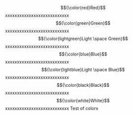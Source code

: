 $${\color{red}Red}$$
xxxxxxxxxxxxxxxxxxxxxxxxxxx
$${\color{green}Green}$$
xxxxxxxxxxxxxxxxxxxxxxxxxxx
$${\color{lightgreen}Light \space Green}$$
xxxxxxxxxxxxxxxxxxxxxxxxxxx
$${\color{blue}Blue}$$
xxxxxxxxxxxxxxxxxxxxxxxxxxx
$${\color{lightblue}Light \space Blue}$$
xxxxxxxxxxxxxxxxxxxxxxxxxxx
$${\color{black}Black}$$
xxxxxxxxxxxxxxxxxxxxxxxxxxx
$${\color{white}White}$$
xxxxxxxxxxxxxxxxxxxxxxxxxxx
Test of colors 
